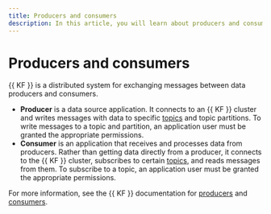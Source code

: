 ```yaml
---
title: Producers and consumers
description: In this article, you will learn about producers and consumers.
---
```


# Producers and consumers

{{ KF }} is a distributed system for exchanging messages between data producers and consumers.

* **Producer** is a data source application. It connects to an {{ KF }} cluster and writes messages with data to specific [topics](topics.md) and topic partitions. To write messages to a topic and partition, an application user must be granted the appropriate permissions.
* **Consumer** is an application that receives and processes data from producers. Rather than getting data directly from a producer, it connects to the {{ KF }} cluster, subscribes to certain [topics](topics.md), and reads messages from them. To subscribe to a topic, an application user must be granted the appropriate permissions.

For more information, see the {{ KF }} documentation for [producers](https://kafka.apache.org/documentation/#theproducer) and [consumers](https://kafka.apache.org/documentation/#theconsumer).